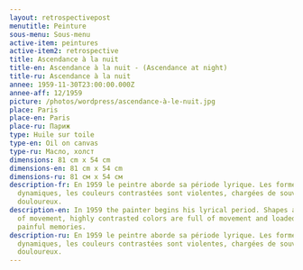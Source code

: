 ```yaml
---
layout: retrospectivepost
menutitle: Peinture
sous-menu: Sous-menu
active-item: peintures
active-item2: retrospective
title: Ascendance à la nuit
title-en: Ascendance à la nuit - (Ascendance at night)
title-ru: Ascendance à la nuit
annee: 1959-11-30T23:00:00.000Z
annee-aff: 12/1959
picture: /photos/wordpress/ascendance-à-le-nuit.jpg
place: Paris
place-en: Paris
place-ru: Париж
type: Huile sur toile
type-en: Oil on canvas
type-ru: Масло, холст
dimensions: 81 cm x 54 cm
dimensions-en: 81 cm x 54 cm
dimensions-ru: 81 см x 54 см
description-fr: En 1959 le peintre aborde sa période lyrique. Les formes sont
  dynamiques, les couleurs contrastées sont violentes, chargées de souvenirs
  douloureux.
description-en: In 1959 the painter begins his lyrical period. Shapes are full
  of movement, highly contrasted colors are full of movement and loaded with
  painful memories.
description-ru: En 1959 le peintre aborde sa période lyrique. Les formes sont
  dynamiques, les couleurs contrastées sont violentes, chargées de souvenirs
  douloureux.
---
```

